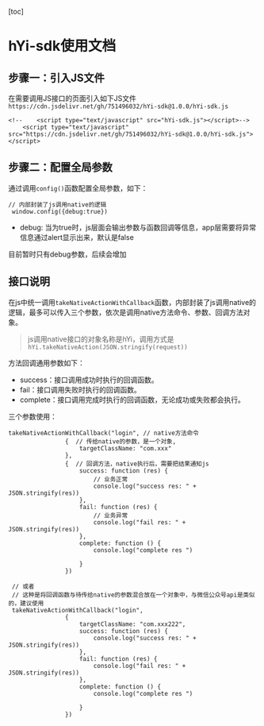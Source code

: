 [toc]

# hYi-sdk使用文档

## 步骤一：引入JS文件

在需要调用JS接口的页面引入如下JS文件`https://cdn.jsdelivr.net/gh/751496032/hYi-sdk@1.0.0/hYi-sdk.js`

```
<!--    <script type="text/javascript" src="hYi-sdk.js"></script>-->
    <script type="text/javascript" src="https://cdn.jsdelivr.net/gh/751496032/hYi-sdk@1.0.0/hYi-sdk.js"></script>
```

## 步骤二：配置全局参数

通过调用`config()`函数配置全局参数，如下：

```
// 内部封装了js调用native的逻辑
 window.config({debug:true})

```
- debug: 当为true时，js层面会输出参数与函数回调等信息，app层需要将异常信息通过alert显示出来，默认是false

目前暂时只有debug参数，后续会增加

## 接口说明

在js中统一调用`takeNativeActionWithCallback`函数，内部封装了js调用native的逻辑，最多可以传入三个参数，依次是调用native方法命令、参数、回调方法对象。

> js调用native接口的对象名称是hYi，调用方式是`hYi.takeNativeAction(JSON.stringify(request))` 

方法回调通用参数如下：

- success：接口调用成功时执行的回调函数。
- fail：接口调用失败时执行的回调函数。
- complete：接口调用完成时执行的回调函数，无论成功或失败都会执行。


三个参数使用：

```
takeNativeActionWithCallback("login", // native方法命令
                {  // 传给native的参数，是一个对象,
                    targetClassName: "com.xxx"
                },
                {  // 回调方法，native执行后，需要把结果通知js
                    success: function (res) { 
                        // 业务正常
                        console.log("success res: " + JSON.stringify(res))
                    },
                    fail: function (res) {
                        // 业务异常
                        console.log("fail res: " + JSON.stringify(res))
                    },
                    complete: function () {
                        console.log("complete res ")

                    }
                })
                
 // 或者
 // 这种是将回调函数与待传给native的参数混合放在一个对象中，与微信公众号api是类似的，建议使用
 takeNativeActionWithCallback("login",
                {
                    targetClassName: "com.xxx222",
                    success: function (res) {
                        console.log("success res: " + JSON.stringify(res))
                    },
                    fail: function (res) {
                        console.log("fail res: " + JSON.stringify(res))
                    },
                    complete: function () {
                        console.log("complete res ")

                    }
                })
```


